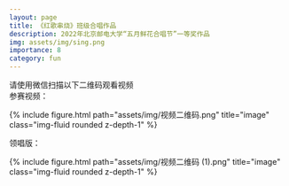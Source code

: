 ```yaml
---
layout: page
title: 《红歌串烧》班级合唱作品
description: 2022年北京邮电大学“五月鲜花合唱节”一等奖作品
img: assets/img/sing.png
importance: 8
category: fun
---
```

请使用微信扫描以下二维码观看视频<br>
参赛视频：<br>
<div class="row">
    <div class="col-sm mt-3 mt-md-0">
        {% include figure.html path="assets/img/视频二维码.png" title="image" class="img-fluid rounded z-depth-1" %}
    </div>
</div>

领唱版：<br>
<div class="row">
    <div class="col-sm mt-3 mt-md-0">
        {% include figure.html path="assets/img/视频二维码 (1).png" title="image" class="img-fluid rounded z-depth-1" %}
    </div>
</div>
